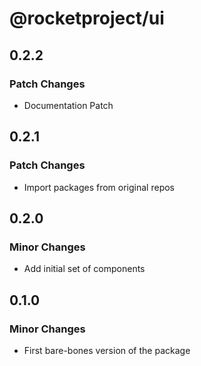 # @rocketproject/ui

## 0.2.2

### Patch Changes

- Documentation Patch

## 0.2.1

### Patch Changes

- Import packages from original repos

## 0.2.0

### Minor Changes

- Add initial set of components

## 0.1.0

### Minor Changes

- First bare-bones version of the package
